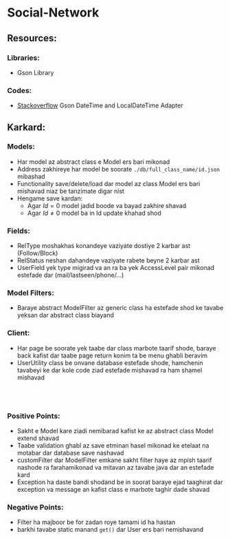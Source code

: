 
# Social-Network  
  
## Resources:  
### Libraries:  
- Gson Library  
### Codes:  
- [Stackoverflow](https://stackoverflow.com/questions/39192945/serialize-java-8-localdate-as-yyyy-mm-dd-with-gson) Gson DateTime and LocalDateTime Adapter  

## Karkard:  
### Models:  
- Har model az abstract class e Model ers bari mikonad  
- Address zakhireye har model be soorate `./db/full_class_name/id.json` mibashad  
- Functionality save/delete/load dar model az class Model ers bari mishavad niaz be tanzimate digar nist  
- Hengame save kardan:
	- Agar $Id = 0$ model jadid boode va bayad zakhire shavad
	- Agar $Id\neq0$ model ba in Id update khahad shod
### Fields:
- RelType moshakhas konandeye vaziyate dostiye 2 karbar ast (Follow/Block)
- RelStatus neshan dahandeye vaziyate rabete beyne 2 karbar ast
- UserField yek type migirad va an ra ba yek AccessLevel pair mikonad estefade dar (mail/lastseen/phone/...)
### Model Filters:
- Baraye abstract ModelFilter az generic class ha estefade shod ke tavabe yeksan dar abstract class biayand
### Client:
- Har page be soorate yek taabe dar class marbote taarif shode, baraye back kafist dar taabe page return konim ta be menu ghabli beravim
- UserUtility class be onvane database estefade shode, hamchenin tavabeyi ke dar kole code ziad estefade mishavad ra ham shamel mishavad
<br />
<br />

### Positive Points:
- Sakht e Model kare ziadi nemibarad kafist ke az abstract class Model extend shavad
- Taabe validation ghabl az save etminan hasel mikonad ke etelaat na motabar dar database save nashavad
- customFilter dar ModelFilter emkane sakht filter haye az  mpish taarif nashode ra farahamikonad va mitavan az tavabe java dar an estefade kard
- Exception ha daste bandi shodand be in soorat baraye ejad taaghirat dar exception va message an kafist class e marbote taghir dade shavad

### Negative Points:
- Filter ha majboor be for zadan roye tamami id ha hastan
- barkhi tavabe static manand `get()` dar User ers bari nemishavand
